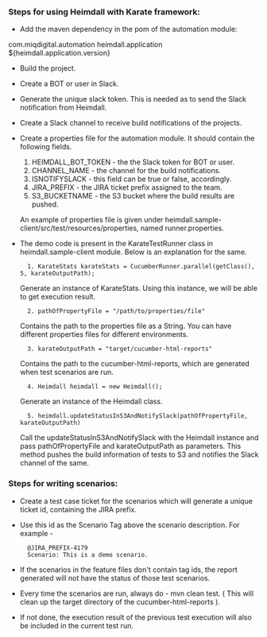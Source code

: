 ### Steps for using Heimdall with Karate framework:

- Add the maven dependency in the pom of the automation module:
 <dependency>
         <groupId>com.miqdigital.automation</groupId>
         <artifactId>heimdall.application</artifactId>
         <version>${heimdall.application.version}</version>
  </dependency>

- Build the project. 
- Create a BOT or user in Slack.
- Generate the unique slack token. This is needed as to send the Slack notification from Heimdall.
- Create a Slack channel to receive build notifications of the projects.
- Create a properties file for the automation module. It should contain the following fields.
    
    1. HEIMDALL_BOT_TOKEN - the  the Slack token for BOT or user.
    2. CHANNEL_NAME - the channel for the build notifications.
    3. ISNOTIFYSLACK - this field can be true or false, accordingly.
    4. JIRA_PREFIX - the JIRA ticket prefix assigned to the team.
    5. S3_BUCKETNAME - the S3 bucket where the build results are pushed.
    
    An example of properties file is given under heimdall.sample-client/src/test/resources/properties, named runner.properties.
    
- The demo code is present in the KarateTestRunner class in heimdall.sample-client module. Below is an explanation for the same.

        1. KarateStats karateStats = CucumberRunner.parallel(getClass(), 5, karateOutputPath);
     Generate an instance of KarateStats. Using this instance, we will be able to get execution result.

        2. pathOfPropertyFile = "/path/to/properties/file"
     Contains the path to the properties file as a String. You can have different properties files for different environments.

        3. karateOutputPath = "target/cucumber-html-reports"
     Contains the path to the cucumber-html-reports, which are generated when test scenarios are run.

        4. Heimdall heimdall = new Heimdall(); 
     Generate an instance of the Heimdall class.

        5. heimdall.updateStatusInS3AndNotifySlack(pathOfPropertyFile, karateOutputPath)
     Call the updateStatusInS3AndNotifySlack with the Heimdall instance and pass
     pathOfPropertyFile and karateOutputPath as parameters. This method pushes the build
     information of tests to S3 and notifies the Slack channel of the same.

### Steps for writing scenarios:

- Create a test case ticket for the scenarios which will generate a unique ticket id, containing the JIRA prefix.
- Use this id as the Scenario Tag above the scenario description. For example - 

        @JIRA_PREFIX-4179 
        Scenario: This is a demo scenario.

- If the scenarios in the feature files don't contain tag ids, the report generated will not have the status of those test scenarios. 
- Every time the scenarios are run, always do - mvn clean test. ( This will clean up the target directory of the cucumber-html-reports ).
- If not done, the execution result of the previous test execution will also be included in the current test run.